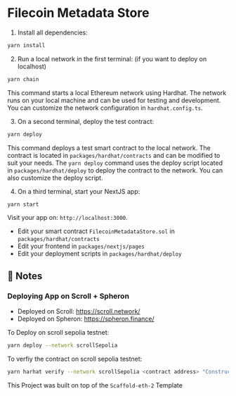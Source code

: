 # Filecoin Metadata Store

1. Install all dependencies:

```bash
yarn install
```

2. Run a local network in the first terminal: (if you want to deploy on localhost)

```bash
yarn chain
```

This command starts a local Ethereum network using Hardhat. The network runs on your local machine and can be used for testing and development. You can customize the network configuration in `hardhat.config.ts`.

3. On a second terminal, deploy the test contract:

```bash
yarn deploy
```

This command deploys a test smart contract to the local network. The contract is located in `packages/hardhat/contracts` and can be modified to suit your needs. The `yarn deploy` command uses the deploy script located in `packages/hardhat/deploy` to deploy the contract to the network. You can also customize the deploy script.

4. On a third terminal, start your NextJS app:

```bash
yarn start
```

Visit your app on: `http://localhost:3000`.


- Edit your smart contract `FilecoinMetadataStore.sol` in `packages/hardhat/contracts`
- Edit your frontend in `packages/nextjs/pages`
- Edit your deployment scripts in `packages/hardhat/deploy`

## 📝 Notes
### Deploying App on Scroll + Spheron

- Deployed on Scroll: https://scroll.network/
- Deployed on Spheron: https://spheron.finance/

To Deploy on scroll sepolia testnet:
```bash
yarn deploy --network scrollSepolia
```

To verfiy the contract on scroll sepolia testnet:
```bash
yarn harhat verify --network scrollSepolia <contract address> "Constructor argument 1" "Constructor argument 2"
```

This Project was built on top of the `Scaffold-eth-2` Template
